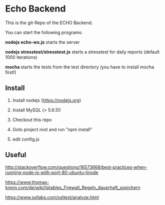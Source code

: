

# Echo Backend

This is the git-Repo of the ECHO Backend.

You can start the following programs:

<b>nodejs echo-ws.js</b> starts the server

<b>nodejs stresstest/stresstest.js</b> starts a stresstest for daily reports (default 1000 iterations)

<b>mocha </b> starts the tests from the test directory (you have to install mocha first!)


## Install

1. Install nodejs (https://nodejs.org)

2. Install MySQL (> 5.6.5!)

3. Checkout this repo

4. Goto project root and run "npm install"

5. edit config.js



## Useful
http://stackoverflow.com/questions/16573668/best-practices-when-running-node-js-with-port-80-ubuntu-linode

https://www.thomas-krenn.com/de/wiki/Iptables_Firewall_Regeln_dauerhaft_speichern

https://www.ssllabs.com/ssltest/analyze.html
